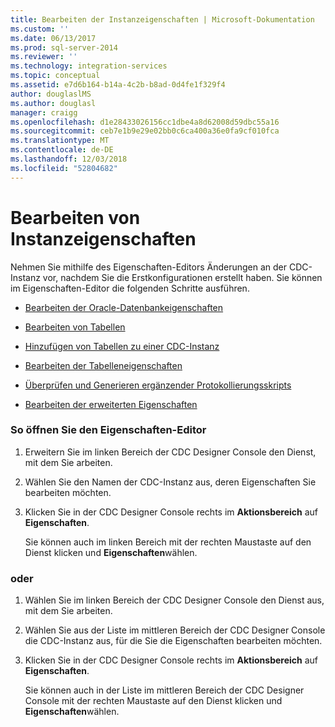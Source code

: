 ```yaml
---
title: Bearbeiten der Instanzeigenschaften | Microsoft-Dokumentation
ms.custom: ''
ms.date: 06/13/2017
ms.prod: sql-server-2014
ms.reviewer: ''
ms.technology: integration-services
ms.topic: conceptual
ms.assetid: e7d6b164-b14a-4c2b-b8ad-0d4fe1f329f4
author: douglaslMS
ms.author: douglasl
manager: craigg
ms.openlocfilehash: d1e28433026156cc1dbe4a8d62008d59dbc55a16
ms.sourcegitcommit: ceb7e1b9e29e02bb0c6ca400a36e0fa9cf010fca
ms.translationtype: MT
ms.contentlocale: de-DE
ms.lasthandoff: 12/03/2018
ms.locfileid: "52804682"
---
```

# <a name="edit-instance-properties"></a>Bearbeiten von Instanzeigenschaften
  Nehmen Sie mithilfe des Eigenschaften-Editors Änderungen an der CDC-Instanz vor, nachdem Sie die Erstkonfigurationen erstellt haben. Sie können im Eigenschaften-Editor die folgenden Schritte ausführen.  
  
-   [Bearbeiten der Oracle-Datenbankeigenschaften](edit-the-oracle-database-properties.md)  
  
-   [Bearbeiten von Tabellen](edit-tables.md)  
  
-   [Hinzufügen von Tabellen zu einer CDC-Instanz](add-tables-to-a-cdc-instance.md)  
  
-   [Bearbeiten der Tabelleneigenschaften](edit-the-table-properties.md)  
  
-   [Überprüfen und Generieren ergänzender Protokollierungsskripts](review-and-generate-supplemental-logging-scripts.md)  
  
-   [Bearbeiten der erweiterten Eigenschaften](edit-the-advanced-properties.md)  
  
### <a name="to-open-the-properties-editor"></a>So öffnen Sie den Eigenschaften-Editor  
  
1.  Erweitern Sie im linken Bereich der CDC Designer Console den Dienst, mit dem Sie arbeiten.  
  
2.  Wählen Sie den Namen der CDC-Instanz aus, deren Eigenschaften Sie bearbeiten möchten.  
  
3.  Klicken Sie in der CDC Designer Console rechts im **Aktionsbereich** auf **Eigenschaften**.  
  
     Sie können auch im linken Bereich mit der rechten Maustaste auf den Dienst klicken und **Eigenschaften**wählen.  
  
### <a name="or"></a>oder  
  
1.  Wählen Sie im linken Bereich der CDC Designer Console den Dienst aus, mit dem Sie arbeiten.  
  
2.  Wählen Sie aus der Liste im mittleren Bereich der CDC Designer Console die CDC-Instanz aus, für die Sie die Eigenschaften bearbeiten möchten.  
  
3.  Klicken Sie in der CDC Designer Console rechts im **Aktionsbereich** auf **Eigenschaften**.  
  
     Sie können auch in der Liste im mittleren Bereich der CDC Designer Console mit der rechten Maustaste auf den Dienst klicken und **Eigenschaften**wählen.  
  
  
